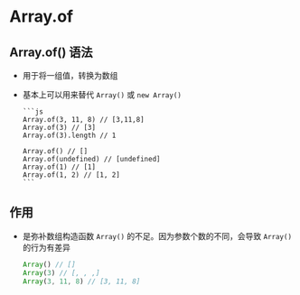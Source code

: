 # Array.of

## Array.of() 语法

  - 用于将一组值，转换为数组

  - 基本上可以用来替代 `Array()` 或 `new Array()`

        ```js
        Array.of(3, 11, 8) // [3,11,8]
        Array.of(3) // [3]
        Array.of(3).length // 1

        Array.of() // []
        Array.of(undefined) // [undefined]
        Array.of(1) // [1]
        Array.of(1, 2) // [1, 2]
        ```

## 作用

- 是弥补数组构造函数 `Array()` 的不足。因为参数个数的不同，会导致 `Array()` 的行为有差异

    ```js
    Array() // []
    Array(3) // [, , ,]
    Array(3, 11, 8) // [3, 11, 8]
    ```
